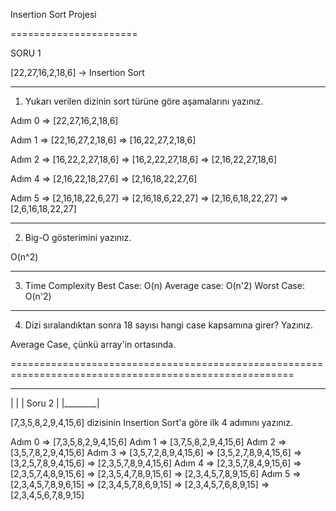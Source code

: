 Insertion Sort Projesi

======================


SORU 1

[22,27,16,2,18,6] -> Insertion Sort

-------------------------------------------------------------------------------------------------------

1. Yukarı verilen dizinin sort türüne göre aşamalarını yazınız.

Adım 0  => [22,27,16,2,18,6]

Adım 1  => [22,16,27,2,18,6] => [16,22,27,2,18,6]

Adım 2  => [16,22,2,27,18,6] => [16,2,22,27,18,6]  => [2,16,22,27,18,6]

Adım 4  => [2,16,22,18,27,6] => [2,16,18,22,27,6]

Adım 5  => [2,16,18,22,6,27] => [2,16,18,6,22,27] => [2,16,6,18,22,27] => [2,6,16,18,22,27]

-------------------------------------------------------------------------------------------------------

2. Big-O gösterimini yazınız.

O(n^2)

-------------------------------------------------------------------------------------------------------

3. Time Complexity
Best Case: O(n)
Average case: O(n'2)
Worst Case: O(n'2)

-------------------------------------------------------------------------------------------------------

4. Dizi sıralandıktan sonra 18 sayısı hangi case kapsamına girer? Yazınız.

Average Case, çünkü array'in ortasında.


=======================================================================================================

__________
|        |
| Soru 2 | 
|________|


[7,3,5,8,2,9,4,15,6] dizisinin Insertion Sort'a göre ilk 4 adımını yazınız.


Adım 0  => [7,3,5,8,2,9,4,15,6]
Adım 1  => [3,7,5,8,2,9,4,15,6]
Adım 2  => [3,5,7,8,2,9,4,15,6]
Adım 3  => [3,5,7,2,8,9,4,15,6] => [3,5,2,7,8,9,4,15,6] => [3,2,5,7,8,9,4,15,6] => [2,3,5,7,8,9,4,15,6]
Adım 4  => [2,3,5,7,8,4,9,15,6] => [2,3,5,7,4,8,9,15,6] => [2,3,5,4,7,8,9,15,6] => [2,3,4,5,7,8,9,15,6]
Adım 5  => [2,3,4,5,7,8,9,6,15] => [2,3,4,5,7,8,6,9,15] => [2,3,4,5,7,6,8,9,15] => [2,3,4,5,6,7,8,9,15]







